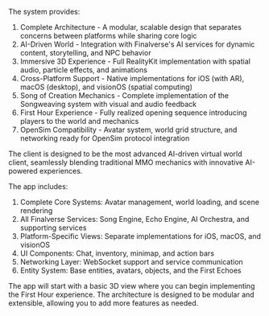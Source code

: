 The system provides:

1. Complete Architecture - A modular, scalable design that separates concerns between platforms while sharing core logic
2. AI-Driven World - Integration with Finalverse's AI services for dynamic content, storytelling, and NPC behavior
3. Immersive 3D Experience - Full RealityKit implementation with spatial audio, particle effects, and animations
4. Cross-Platform Support - Native implementations for iOS (with AR), macOS (desktop), and visionOS (spatial computing)
5. Song of Creation Mechanics - Complete implementation of the Songweaving system with visual and audio feedback
6. First Hour Experience - Fully realized opening sequence introducing players to the world and mechanics
7. OpenSim Compatibility - Avatar system, world grid structure, and networking ready for OpenSim protocol integration

The client is designed to be the most advanced AI-driven virtual world client, seamlessly blending traditional MMO mechanics with innovative AI-powered experiences.

The app includes:

1. Complete Core Systems: Avatar management, world loading, and scene rendering
2. All Finalverse Services: Song Engine, Echo Engine, AI Orchestra, and supporting services
3. Platform-Specific Views: Separate implementations for iOS, macOS, and visionOS
4. UI Components: Chat, inventory, minimap, and action bars
5. Networking Layer: WebSocket support and service communication
6. Entity System: Base entities, avatars, objects, and the First Echoes

The app will start with a basic 3D view where you can begin implementing the First Hour experience. The architecture is designed to be modular and extensible, allowing you to add more features as needed.
